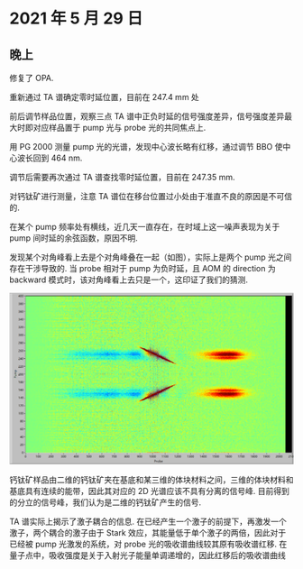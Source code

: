 # 2021 年 5 月 29 日
## 晚上
修复了 OPA.

重新通过 TA 谱确定零时延位置，目前在 247.4 mm 处

前后调节样品位置，观察三点 TA 谱中正负时延的信号强度差异，信号强度差异最大时即对应样品置于 pump 光与 probe 光的共同焦点上.

用 PG 2000 测量 pump 光的光谱，发现中心波长略有红移，通过调节 BBO 使中心波长回到 464 nm.

调节后需要再次通过 TA 谱查找零时延位置，目前在 247.35 mm.

对钙钛矿进行测量，注意 TA 谱位在移台位置过小处由于准直不良的原因是不可信的.

在某个 pump 频率处有横线，近几天一直存在，在时域上这一噪声表现为关于 pump 间时延的余弦函数，原因不明.

发现某个对角峰看上去是个对角峰叠在一起（如图），实际上是两个 pump 光之间存在干涉导致的. 当 probe 相对于 pump 为负时延，且 AOM 的 direction 为 backward 模式时，该对角峰看上去只是一个，这印证了我们的猜测.

![](20210529-perovskite%202D%20spectrum.png)

钙钛矿样品由二维的钙钛矿夹在基底和某三维的体块材料之间，三维的体块材料和基底具有连续的能带，因此其对应的 2D 光谱应该不具有分离的信号峰. 目前得到的分立的信号峰，我们认为是二维的钙钛矿产生的信号.

TA 谱实际上揭示了激子耦合的信息. 在已经产生一个激子的前提下，再激发一个激子，两个耦合的激子由于 Stark 效应，其能量低于单个激子的两倍，因此对于已经被 pump 光激发的系统，对 probe 光的吸收谱曲线较其原有吸收谱红移. 在量子点中，吸收强度是关于入射光子能量单调递增的，因此红移后的吸收谱曲线